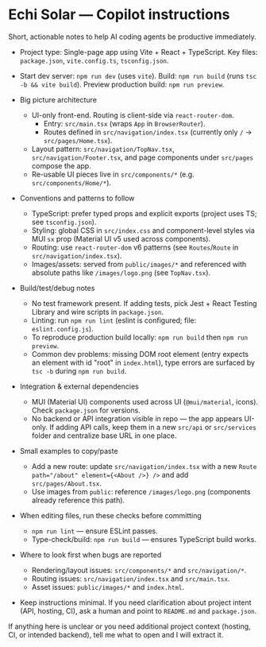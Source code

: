 <!--
Guidance for AI coding agents working on the Echi Solar website (Vite + React + TypeScript).
Keep these instructions short and actionable. Reference concrete files and commands found in the repo.
-->

# Echi Solar — Copilot instructions

Short, actionable notes to help AI coding agents be productive immediately.

- Project type: Single-page app using Vite + React + TypeScript. Key files: `package.json`, `vite.config.ts`, `tsconfig.json`.
- Start dev server: `npm run dev` (uses `vite`). Build: `npm run build` (runs `tsc -b && vite build`). Preview production build: `npm run preview`.

- Big picture architecture
  - UI-only front-end. Routing is client-side via `react-router-dom`.
    - Entry: `src/main.tsx` (wraps `App` in `BrowserRouter`).
    - Routes defined in `src/navigation/index.tsx` (currently only `/` → `src/pages/Home.tsx`).
  - Layout pattern: `src/navigation/TopNav.tsx`, `src/navigation/Footer.tsx`, and page components under `src/pages` compose the app.
  - Re-usable UI pieces live in `src/components/*` (e.g. `src/components/Home/*`).

- Conventions and patterns to follow
  - TypeScript: prefer typed props and explicit exports (project uses TS; see `tsconfig.json`).
  - Styling: global CSS in `src/index.css` and component-level styles via MUI `sx` prop (Material UI v5 used across components).
  - Routing: use `react-router-dom` v6 patterns (see `Routes`/`Route` in `src/navigation/index.tsx`).
  - Images/assets: served from `public/images/*` and referenced with absolute paths like `/images/logo.png` (see `TopNav.tsx`).

- Build/test/debug notes
  - No test framework present. If adding tests, pick Jest + React Testing Library and wire scripts in `package.json`.
  - Linting: run `npm run lint` (eslint is configured; file: `eslint.config.js`).
  - To reproduce production build locally: `npm run build` then `npm run preview`.
  - Common dev problems: missing DOM root element (entry expects an element with id "root" in `index.html`), type errors are surfaced by `tsc -b` during `npm run build`.

- Integration & external dependencies
  - MUI (Material UI) components used across UI (`@mui/material`, icons). Check `package.json` for versions.
  - No backend or API integration visible in repo — the app appears UI-only. If adding API calls, keep them in a new `src/api` or `src/services` folder and centralize base URL in one place.

- Small examples to copy/paste
  - Add a new route: update `src/navigation/index.tsx` with a new `Route path="/about" element={<About />} />` and add `src/pages/About.tsx`.
  - Use images from `public`: reference `/images/logo.png` (components already reference this path).

- When editing files, run these checks before committing
  - `npm run lint` — ensure ESLint passes.
  - Type-check/build: `npm run build` — ensures TypeScript build works.

- Where to look first when bugs are reported
  - Rendering/layout issues: `src/components/*` and `src/navigation/*`.
  - Routing issues: `src/navigation/index.tsx` and `src/main.tsx`.
  - Asset issues: `public/images/*` and `index.html`.

- Keep instructions minimal. If you need clarification about project intent (API, hosting, CI), ask a human and point to `README.md` and `package.json`.

If anything here is unclear or you need additional project context (hosting, CI, or intended backend), tell me what to open and I will extract it.
